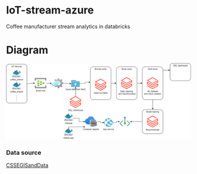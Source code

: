 # IoT-stream-azure

Coffee manufacturer stream analytics in databricks

# Diagram

![System design](/diagram/system.png)

### Data source

[CSSEGISandData](https://github.com/CSSEGISandData/COVID-19/tree/master)
